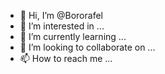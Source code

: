 - 👋 Hi, I’m @Bororafel
- 👀 I’m interested in ...
- 🌱 I’m currently learning ...
- 💞️ I’m looking to collaborate on ...
- 📫 How to reach me ...

<!---
Bororafel/Bororafel is a ✨ special ✨ repository because its `README.md` (this file) appears on your GitHub profile.
You can click the Preview link to take a look at your changes.
--->
